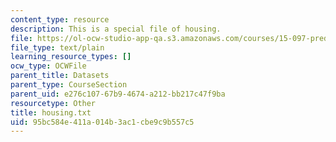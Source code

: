 ```yaml
---
content_type: resource
description: This is a special file of housing.
file: https://ol-ocw-studio-app-qa.s3.amazonaws.com/courses/15-097-prediction-machine-learning-and-statistics-spring-2012/95bc584e411a014b3ac1cbe9c9b557c5_housing.txt
file_type: text/plain
learning_resource_types: []
ocw_type: OCWFile
parent_title: Datasets
parent_type: CourseSection
parent_uid: e276c107-67b9-4674-a212-bb217c47f9ba
resourcetype: Other
title: housing.txt
uid: 95bc584e-411a-014b-3ac1-cbe9c9b557c5
---
```

